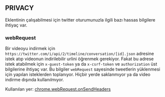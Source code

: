 ## PRIVACY

Eklentinin çalışabilmesi için twitter oturumunuzla ilgili bazı hassas bilgilere ihtiyaç var.

### webRequest

Bir videoyu indirmek için ``https://twitter.com/i/api/2/timeline/conversation/[id].json`` adresine istek atıp videonun indirilebilir urlini öğrenmek gerekiyor. Fakat bu adrese istek atabilmek için ``x-guest-token`` ya da ``x-csrf-token`` ve ``authorization`` üst bilgilerine ihtiyaç var. Bu bilgiler ``webRequest`` sayesinde tweetlerin yüklenmesi için yapılan isteklerden toplanıyor. Hiçbir yerde saklanmıyor ya da video indirme dışında kullanılmıyor.


Kullanılan yer:
[chrome.webRequest.onSendHeaders](https://github.com/mstfsnc/twitter-video-downloader/blob/master/src/background/index.js#L3-L20)